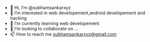 - 👋 Hi, I’m @subhamsankarxyz
- 👀 I’m interested in web developement,android developement and hacking
- 🌱 I’m currently learning web developement
- 💞️ I’m looking to collaborate on ...
- 📫 How to reach me subhamsankarxyz@gmail.com

<!---
subhamsankarxyz/subhamsankarxyz is a ✨ special ✨ repository because its `README.md` (this file) appears on your GitHub profile.
You can click the Preview link to take a look at your changes.
--->
